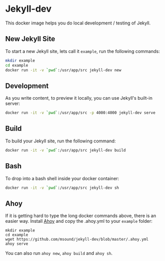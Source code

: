 # Jekyll-dev

This docker image helps you do local development / testing of Jekyll.

## New Jekyll Site

To start a new Jekyll site, lets call it `example`, run the following commands:

```bash
mkdir example
cd example
docker run -it -v `pwd`:/usr/app/src jekyll-dev new
```

## Development

As you write content, to preview it locally, you can use Jekyll's built-in server:

```bash
docker run -it -v `pwd`:/usr/app/src -p 4000:4000 jekyll-dev serve
```

## Build

To build your Jekyll site, run the following command:

```bash
docker run -it -v `pwd`:/usr/app/src jekyll-dev build
```

## Bash

To drop into a bash shell inside your docker container:

```bash
docker run -it -v `pwd`:/usr/app/src jekyll-dev sh
```

## Ahoy

If it is getting hard to type the long docker commands above, there is an easier way.
Install [Ahoy](https://github.com/ahoy-cli/ahoy/releases/tag/1.1.0) and copy the .ahoy.yml to your `example` folder:

```
mkdir example
cd example
wget https://github.com/msound/jekyll-dev/blob/master/.ahoy.yml
ahoy serve
```

You can also run `ahoy new`, `ahoy build` and `ahoy sh`.
